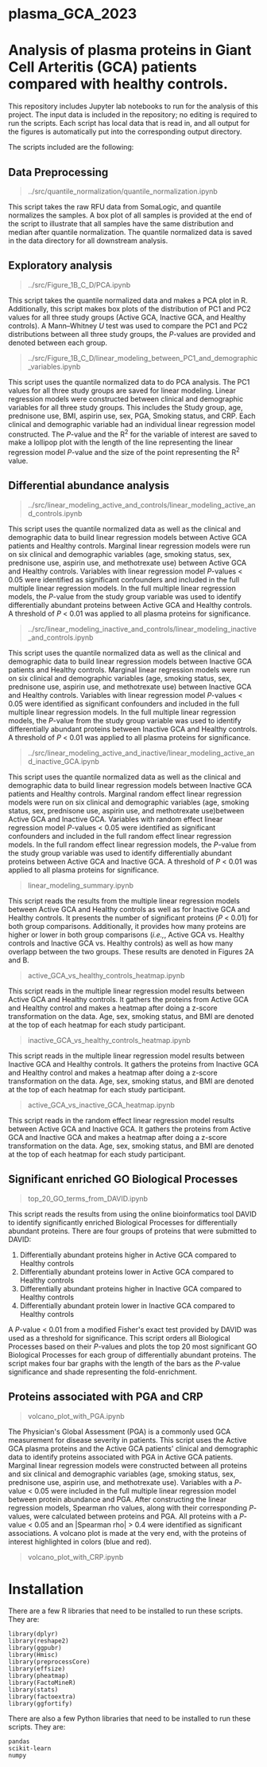 # plasma_GCA_2023
Analysis of plasma proteins in Giant Cell Arteritis (GCA) patients compared with healthy controls.
===================================================

This repository includes Jupyter lab notebooks to run for the analysis of this project. The input data is included in the repository; no editing is required to run the scripts. Each script has local data that is read in, and all output for the figures is automatically put into the corresponding output directory.

The scripts included are the following:

## Data Preprocessing

>../src/quantile_normalization/quantile_normalization.ipynb

This script takes the raw RFU data from SomaLogic, and quantile normalizes the samples. A box plot of all samples is provided at the end of the script to illustrate that all samples
have the same distribution and median after quantile normalization. The quantile normalized 
data is saved in the data directory for all downstream analysis.


## Exploratory analysis
>../src/Figure_1B_C_D/PCA.ipynb

This script takes the quantile normalized data and makes a PCA plot in R. Additionally, this
script makes box plots of the distribution of PC1 and PC2 values for all three study groups
(Active GCA, Inactive GCA, and Healthy controls). A Mann–Whitney *U* test was used to compare 
the PC1 and PC2 distributions between all three study groups, the *P*-values are provided and
denoted between each group.


>../src/Figure_1B_C_D/linear_modeling_between_PC1_and_demographic_variables.ipynb

This script uses the quantile normalized data to do PCA analysis. The PC1 values for all
three study groups are saved for linear modeling. Linear regression models were constructed between
clinical and demographic variables for all three study groups. This includes the Study group, age,
prednisone use, BMI, aspirin use, sex, PGA, Smoking status, and CRP. Each clinical and demographic
variable had an individual linear regression model constructed. The *P*-value and the R<sup>2</sup> for the 
variable of interest are saved to make a lollipop plot with the length of the line representing the linear
regression model *P*-value and the size of the point representing the R<sup>2</sup> value.

## Differential abundance analysis
>../src/linear_modeling_active_and_controls/linear_modeling_active_and_controls.ipynb

This script uses the quantile normalized data as well as the clinical and demographic data to build linear
regression models between Active GCA patients and Healthy controls. Marginal linear regression models were
run on six clinical and demographic variables (age, smoking status, sex, prednisone use, aspirin use, and 
methotrexate use) between Active GCA and Healthy controls. Variables with linear regression model *P*-values < 
0.05 were identified as significant confounders and included in the full multiple linear regression models. In the
full multiple linear regression models, the *P*-value from the study group variable was used to identify 
differentially abundant proteins between Active GCA and Healthy controls. A threshold of *P* < 0.01 was applied to 
all plasma proteins for significance.


>../src/linear_modeling_inactive_and_controls/linear_modeling_inactive_and_controls.ipynb

This script uses the quantile normalized data as well as the clinical and demographic data to build linear
regression models between Inactive GCA patients and Healthy controls. Marginal linear regression models were
run on six clinical and demographic variables (age, smoking status, sex, prednisone use, aspirin use, and 
methotrexate use) between Inactive GCA and Healthy controls. Variables with linear regression model 
*P*-values < 0.05 were identified as significant confounders and included in the full multiple linear regression 
models. In the full multiple linear regression models, the *P*-value from the study group variable was used to 
identify differentially abundant proteins between Inactive GCA and Healthy controls. A threshold of *P* < 0.01 was
applied to all plasma proteins for significance.

>../src/linear_modeling_active_and_inactive/linear_modeling_active_and_inactive_GCA.ipynb

This script uses the quantile normalized data as well as the clinical and demographic data to build linear
regression models between Inactive GCA patients and Healthy controls. Marginal random effect linear regression 
models were run on six clinical and demographic variables (age, smoking status, sex, prednisone use, aspirin use, 
and methotrexate use)between Active GCA and Inactive GCA. Variables with random effect linear regression model 
*P*-values < 0.05 were identified as significant confounders and included in the full random effect linear 
regression models. In the full random effect linear regression models, the *P*-value from the study group variable 
was used to identify differentially abundant proteins between Active GCA and Inactive GCA. A threshold of 
*P* < 0.01 was applied to all plasma proteins for significance.

>linear_modeling_summary.ipynb

This script reads the results from the multiple linear regression models between Active GCA and Healthy controls 
as well as for Inactive GCA and Healthy controls. It presents the number of significant proteins (*P* < 0.01) for
both group comparisons. Additionally, it provides how many proteins are higher or lower in both group comparisons 
(*i.e.,*, Active GCA vs. Healthy controls and Inactive GCA vs. Healthy controls) as well as how many overlapp
between the two groups. These results are denoted in Figures 2A and B.

>active_GCA_vs_healthy_controls_heatmap.ipynb

This script reads in the multiple linear regression model results between Active GCA and Healthy controls. It
gathers the proteins from Active GCA and Healthy control and makes a heatmap after doing a z-score transformation
on the data. Age, sex, smoking status, and BMI are denoted at the top of each heatmap for each study participant.

>inactive_GCA_vs_healthy_controls_heatmap.ipynb

This script reads in the multiple linear regression model results between Inactive GCA and Healthy controls. It
gathers the proteins from Inactive GCA and Healthy control and makes a heatmap after doing a z-score transformation
on the data. Age, sex, smoking status, and BMI are denoted at the top of each heatmap for each study participant.

>active_GCA_vs_inactive_GCA_heatmap.ipynb

This script reads in the random effect linear regression model results between Active GCA and Inactive GCA. It
gathers the proteins from Active GCA and Inactive GCA and makes a heatmap after doing a z-score transformation
on the data. Age, sex, smoking status, and BMI are denoted at the top of each heatmap for each study participant.


## Significant enriched GO Biological Processes
>top_20_GO_terms_from_DAVID.ipynb

This script reads the results from using the online bioinformatics tool DAVID to identify significantly
enriched Biological Processes for differentially abundant proteins. There are four groups of proteins that were
submitted to DAVID:
  1. Differentially abundant proteins higher in Active GCA compared to Healthy controls
  2. Differentially abundant proteins lower in Active GCA compared to Healthy controls
  3. Differentially abundant proteins higher in Inactive GCA compared to Healthy controls
  4. Differentially abundant protein lower in Inactive GCA compared to Healthy controls
     
A *P*-value < 0.01 from a modified Fisher's exact test provided by DAVID was used as a threshold for significance.
This script orders all Biological Processes based on their *P*-values and plots the top 20 most significant GO
Biological Processes for each group of differentially abundant proteins. The script makes four bar graphs with the
length of the bars as the *P*-value significance and shade representing the fold-enrichment.


## Proteins associated with PGA and CRP
>volcano_plot_with_PGA.ipynb

The Physician's Global Assessment (PGA) is a commonly used GCA measurement for disease severity in patients. This
script uses the Active GCA plasma proteins and the Active GCA patients' clinical and demographic data to identify
proteins associated with PGA in Active GCA patients. Marginal linear regression models were constructed between 
all proteins and six clinical and demographic variables (age, smoking status, sex, prednisone use, aspirin use,
and methotrexate use). Variables with a *P*-value < 0.05 were included in the full multiple linear regression
model between protein abundance and PGA. After constructing the linear regression models, Spearman rho values,
along with their corresponding *P*-values, were calculated between proteins and PGA. All proteins with a *P*-value 
< 0.05 and an |Spearman rho| > 0.4 were identified as significant associations. A volcano plot is made at the very
end, with the proteins of interest highlighted in colors (blue and red).

>volcano_plot_with_CRP.ipynb



# Installation

There are a few R libraries that need to be installed to run these scripts.
They are:

```
library(dplyr)
library(reshape2)
library(ggpubr)
library(Hmisc)
library(preprocessCore)
library(effsize)
library(pheatmap)
library(FactoMineR)
library(stats)
library(factoextra)
library(ggfortify)
```

There are also a few Python libraries that need to be installed to run these scripts.
They are:

```
pandas
scikit-learn
numpy
```
